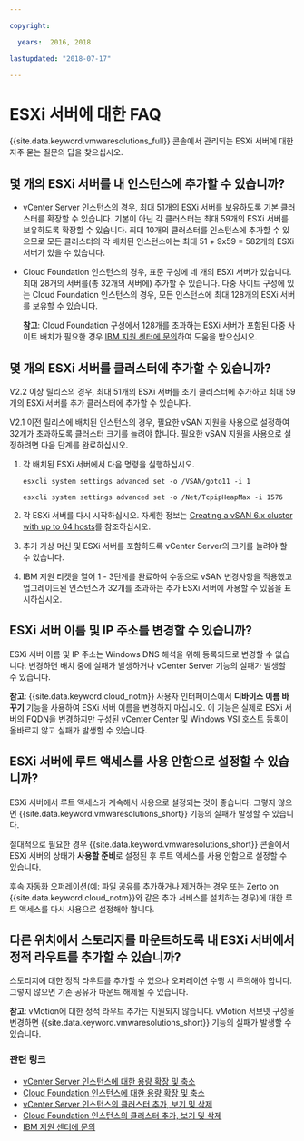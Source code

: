 ```yaml
---

copyright:

  years:  2016, 2018

lastupdated: "2018-07-17"

---
```


# ESXi 서버에 대한 FAQ

{{site.data.keyword.vmwaresolutions_full}} 콘솔에서 관리되는 ESXi 서버에 대한 자주 묻는 질문의 답을 찾으십시오.

## 몇 개의 ESXi 서버를 내 인스턴스에 추가할 수 있습니까?

* vCenter Server 인스턴스의 경우, 최대 51개의 ESXi 서버를 보유하도록 기본 클러스터를 확장할 수 있습니다. 기본이 아닌 각 클러스터는 최대 59개의 ESXi 서버를 보유하도록 확장할 수 있습니다. 최대 10개의 클러스터를 인스턴스에 추가할 수 있으므로 모든 클러스터의 각 배치된 인스턴스에는 최대 51 + 9x59 = 582개의 ESXi 서버가 있을 수 있습니다.
* Cloud Foundation 인스턴스의 경우, 표준 구성에 네 개의 ESXi 서버가 있습니다. 최대 28개의 서버를(총 32개의 서버에) 추가할 수 있습니다. 다중 사이트 구성에 있는 Cloud Foundation 인스턴스의 경우, 모든 인스턴스에 최대 128개의 ESXi 서버를 보유할 수 있습니다.

  **참고**: Cloud Foundation 구성에서 128개를 초과하는 ESXi 서버가 포함된 다중 사이트 배치가 필요한 경우 [IBM 지원 센터에 문의](trbl_support.html)하여 도움을 받으십시오.

## 몇 개의 ESXi 서버를 클러스터에 추가할 수 있습니까?

V2.2 이상 릴리스의 경우, 최대 51개의 ESXi 서버를 초기 클러스터에 추가하고 최대 59개의 ESXi 서버를 추가 클러스터에 추가할 수 있습니다.

V2.1 이전 릴리스에 배치된 인스턴스의 경우, 필요한 vSAN 지원을 사용으로 설정하여 32개가 초과하도록 클러스터 크기를 늘려야 합니다. 필요한 vSAN 지원을 사용으로 설정하려면 다음 단계를 완료하십시오.

1. 각 배치된 ESXi 서버에서 다음 명령을 실행하십시오.

   `esxcli system settings advanced set -o /VSAN/goto11 -i 1`

   `esxcli system settings advanced set -o /Net/TcpipHeapMax -i 1576`

2. 각 ESXi 서버를 다시 시작하십시오. 자세한 정보는 [Creating a vSAN 6.x cluster with up to 64 hosts](https://kb.vmware.com/s/article/2110081)를 참조하십시오.
3. 추가 가상 머신 및 ESXi 서버를 포함하도록 vCenter Server의 크기를 늘려야 할 수 있습니다.
4. IBM 지원 티켓을 열어 1 - 3단계를 완료하여 수동으로 vSAN 변경사항을 적용했고 업그레이드된 인스턴스가 32개를 초과하는 추가 ESXi 서버에 사용할 수 있음을 표시하십시오.

## ESXi 서버 이름 및 IP 주소를 변경할 수 있습니까?

ESXi 서버 이름 및 IP 주소는 Windows DNS 해석을 위해 등록되므로 변경할 수 없습니다. 변경하면 배치 중에 실패가 발생하거나 vCenter Server 기능의 실패가 발생할 수 있습니다.

**참고**: {{site.data.keyword.cloud_notm}} 사용자 인터페이스에서 **디바이스 이름 바꾸기** 기능을 사용하여 ESXi 서버 이름을 변경하지 마십시오. 이 기능은 실제로 ESXi 서버의 FQDN을 변경하지만 구성된 vCenter Center 및 Windows VSI 호스트 등록이 올바르지 않고 실패가 발생할 수 있습니다.

## ESXi 서버에 루트 액세스를 사용 안함으로 설정할 수 있습니까?

ESXi 서버에서 루트 액세스가 계속해서 사용으로 설정되는 것이 좋습니다. 그렇지 않으면 {{site.data.keyword.vmwaresolutions_short}} 기능의 실패가 발생할 수 있습니다.

절대적으로 필요한 경우 {{site.data.keyword.vmwaresolutions_short}} 콘솔에서 ESXi 서버의 상태가 **사용할 준비**로 설정된 후 루트 액세스를 사용 안함으로 설정할 수 있습니다.

후속 자동화 오퍼레이션(예: 파일 공유를 추가하거나 제거하는 경우 또는 Zerto on {{site.data.keyword.cloud_notm}}와 같은 추가 서비스를 설치하는 경우)에 대한 루트 액세스를 다시 사용으로 설정해야 합니다.

## 다른 위치에서 스토리지를 마운트하도록 내 ESXi 서버에서 정적 라우트를 추가할 수 있습니까?

스토리지에 대한 정적 라우트를 추가할 수 있으나 오퍼레이션 수행 시 주의해야 합니다. 그렇지 않으면 기존 공유가 마운트 해제될 수 있습니다.

**참고**: vMotion에 대한 정적 라우트 추가는 지원되지 않습니다. vMotion 서브넷 구성을 변경하면 {{site.data.keyword.vmwaresolutions_short}} 기능의 실패가 발생할 수 있습니다.

### 관련 링크

* [vCenter Server 인스턴스에 대한 용량 확장 및 축소](../vcenter/vc_addingremovingservers.html)
* [Cloud Foundation 인스턴스에 대한 용량 확장 및 축소](../sddc/sd_addingremovingservers.html)
* [vCenter Server 인스턴스의 클러스터 추가, 보기 및 삭제](../vcenter/vc_addingviewingclusters.html)
* [Cloud Foundation 인스턴스의 클러스터 추가, 보기 및 삭제](../sddc/sd_addingviewingclusters.html)
* [IBM 지원 센터에 문의](trbl_support.html)

